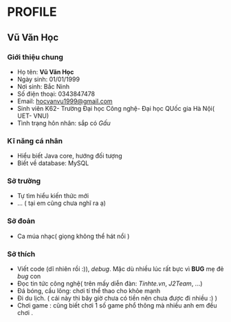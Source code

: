 # PROFILE

## Vũ Văn Học

### Giới thiệu chung
- Họ tên: **Vũ Văn Học**
- Ngày sinh: 01/01/1999
- Nơi sinh: Bắc Ninh
- Số điện thoại: 0343847478
- Email: hocvanvu1999@gmail.com
- Sinh viên K62- Trường Đại học Công nghệ- Đại học QUốc gia Hà Nội( UET- VNU)
- Tình trạng hôn nhân: sắp có *Gấu*

### Kĩ năng cá nhân
- Hiểu biết Java core, hướng đối tượng
- Biết về database: MySQL

### Sở trường
- Tự tìm hiểu kiến thức mới
- ... ( tại em cũng chưa nghĩ ra ạ)

### Sở đoản
- Ca múa nhạc( giọng không thể hát nổi )


### Sở thích
- Viết code (dĩ nhiên rồi :)), *debug*. Mặc dù nhiều lúc rất bực vì **BUG** mẹ đẻ *bug* con 
- Đọc tin tức công nghệ( trên mấy diễn đàn: *Tinhte.vn*, *J2Team*, ...)
- Đá bóng, cầu lông: chơi tí thể thao cho khỏe mạnh 
- Đi du lịch. ( cái này thì bây giờ chưa có tiền nên chưa được đi nhiều :) )
- Chơi game : cũng biết chơi 1 số game phổ thông mà nhiều anh em đều chơi .


